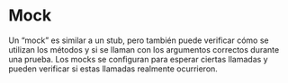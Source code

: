 # Mock

Un “mock” es similar a un stub, pero también puede verificar cómo se utilizan los métodos y si se llaman con los argumentos correctos durante una prueba. Los mocks se configuran para esperar ciertas llamadas y pueden verificar si estas llamadas realmente ocurrieron.